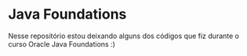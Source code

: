 # Java Foundations

Nesse repositório estou deixando alguns dos códigos que fiz durante o curso Oracle Java Foundations :)
